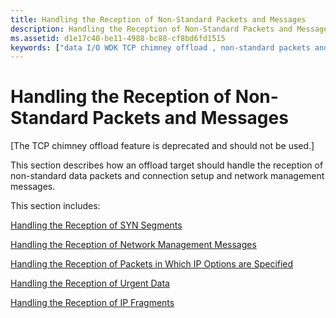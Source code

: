```yaml
---
title: Handling the Reception of Non-Standard Packets and Messages
description: Handling the Reception of Non-Standard Packets and Messages
ms.assetid: d1e17c40-be11-4988-bc88-cf8bd6fd1515
keywords: ["data I/O WDK TCP chimney offload , non-standard packets and messsages", "I/O WDK TCP chimney offload , non-standard packets and messages", "non-standard packets and messages WDK TCP chimney offload", "received data processing WDK TCP chimney offload , non-standard packets and messages"]
---
```


# Handling the Reception of Non-Standard Packets and Messages


\[The TCP chimney offload feature is deprecated and should not be used.\]

This section describes how an offload target should handle the reception of non-standard data packets and connection setup and network management messages.

This section includes:

[Handling the Reception of SYN Segments](handling-the-reception-of-syn-segments.md)

[Handling the Reception of Network Management Messages](handling-the-reception-of-network-management-messages.md)

[Handling the Reception of Packets in Which IP Options are Specified](handling-the-reception-of-packets-in-which-ip-options-are-specified.md)

[Handling the Reception of Urgent Data](handling-the-reception-of-urgent-data.md)

[Handling the Reception of IP Fragments](handling-the-reception-of-ip-fragments.md)

 

 





